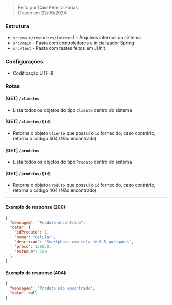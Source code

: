 > Feito por Caio Pereira Farias \
> Criado em 22/06/2024


### Estrutura
- `src/main/resources/internal` - Arquivos internos do sistema
- `src/main` - Pasta com controladores e inicializador Spring
- `src/test` - Pasta com testes feitos em JUnit

### Configurações
- Codificação UTF-8

### Rotas

#### [GET] `/clientes`
- Lista todos os objetos do tipo `Cliente` dentro do sistema

#### [GET] `/clientes/{id}`
- Retorna o objeto `Cliente` que possui o `id` fornecido, caso contrário, retorna o código 404 (Não encontrado)

#### [GET] `/produtos`
- Lista todos os objetos do tipo `Produto` dentro do sistema

#### [GET] `/produtos/{id}`
- Retorna o objeto `Produto` que possui o `id` fornecido, caso contrário, retorna o código 404 (Não encontrado)

---

#### Exemplo de response (200)
```json
{
  "mensagem": "Produto encontrado",
  "data": {
    "idProduto": 1,
    "nome": "Celular",
    "descricao": "Smartphone com tela de 6.5 polegadas",
    "preco": 1500.0,
    "estoque": 100
  }
}
```

#### Exemplo de response (404)
```json
{
  "mensagem": "Produto não encontrado",
  "data": null
}
```